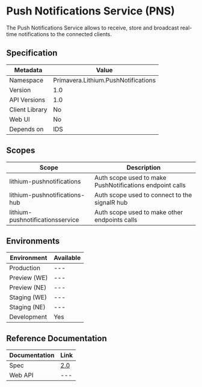 # Push Notifications Service (PNS)

The Push Notifications Service allows to receive, store and broadcast real-time notifications to the connected clients.

## Specification

| Metadata | Value |
| - | - |
| Namespace | Primavera.Lithium.PushNotifications |
| Version | 1.0 |
| API Versions | 1.0 |
| Client Library | No |
| Web UI | No |
| Depends on | IDS |

## Scopes

| Scope | Description |
| - | - |
| lithium-pushnotifications | Auth scope used to make PushNotifications endpoint calls |
| lithium-pushnotifications-hub | Auth scope used to connect to the signalR hub |
| lithium-pushnotificationsservice | Auth scope used to make other endpoints calls |

## Environments

| Environment | Available |
| - | - |
| Production | --- |
| Preview (WE) | --- |
| Preview (NE) | --- |
| Staging (WE) | --- |
| Staging (NE) | --- |
| Development | Yes |

## Reference Documentation

<!-- markdown-link-check-disable -->
| Documentation | Link |
| - | - |
| Spec | [2.0](./specs/pns-spec-2.0.md) |
| Web API | --- |
<!-- markdown-link-check-enable -->
